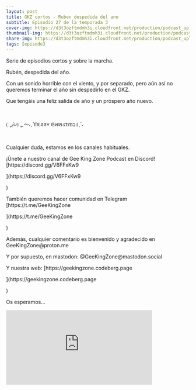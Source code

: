 ```yaml
---
layout: post
title: GKZ cortos - Ruben despedida del ano
subtitle: Episodio 27 de la temporada 3
cover-img: https://d3t3ozftmdmh3i.cloudfront.net/production/podcast_uploaded_nologo/14743809/14743809-1619370377976-ce118b9b0f9a8.jpg
thumbnail-img: https://d3t3ozftmdmh3i.cloudfront.net/production/podcast_uploaded_nologo/14743809/14743809-1619370377976-ce118b9b0f9a8.jpg
share-img: https://d3t3ozftmdmh3i.cloudfront.net/production/podcast_uploaded_nologo/14743809/14743809-1619370377976-ce118b9b0f9a8.jpg
tags: [episode]
---
```


<p>Serie de episodios cortos y sobre la marcha.&nbsp;</p>
<p>Rubén, despedida del año.</p>
<p>Con un sonido horrible con el viento, y por separado, pero aún así no queremos terminar el año sin despedirlo en el GKZ.</p>
<p>Que tengáis una feliz salida de año y un próspero año nuevo.</p>
<p><br /></p>
<p>(ૂ⋅۬৹৴)ૂ ～˗ˏˋᗰદ૨૨ʏ ᘓમ૨ıડτന੨ડˎˊ˗</p>
<p><br /></p>
<p>Cualquier duda, estamos en los canales habituales.&nbsp;</p>
<p>¡Únete a nuestro canal de Gee King Zone Podcast en Discord! [https://discord.gg/V6FFxKw9&nbsp;</p>](https://discord.gg/V6FFxKw9&nbsp;</p>)
<p>También queremos hacer comunidad en Telegram [https://t.me/GeeKingZone&nbsp;</p>](https://t.me/GeeKingZone&nbsp;</p>)
<p>Además, cualquier comentario es bienvenido y agradecido en GeeKingZone@proton.me&nbsp;</p>
<p>Y por supuesto, en mastodon: @GeeKingZone@mastodon.social&nbsp;</p>
<p>Y nuestra web: [https://geekingzone.codeberg.page&nbsp;</p>](https://geekingzone.codeberg.page&nbsp;</p>)
<p>Os esperamos...</p>
<iframe src='https://podcasters.spotify.com/pod/show/geekingzone/embed/episodes/GKZ-cortos---Rubn-despedida-del-ao-e1stdgu' height='204px' width='400px' frameborder='0' scrolling='no'></iframe>